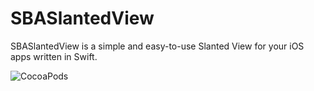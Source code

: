 # SBASlantedView
SBASlantedView is a simple and easy-to-use Slanted View for your iOS apps written in Swift.

![CocoaPods](https://cocoapod-badges.herokuapp.com/v/SBASlantedView/badge.png)
